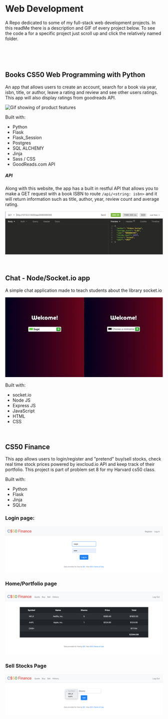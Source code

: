 # Web Development
A Repo dedicated to some of my full-stack web development projects. In this readMe there is a description and GIF of every project below. To see the code a for a specific project just scroll up and click the relatively named folder.

<br />
<br />
<br />

## Books CS50 Web Programming with Python
An app that allows users to create an account, search for a book via year, isbn, title, or author, leave a rating and review and see other users ratings. This app will also display ratings from goodreads API.

![Gif showing of product features](./Books/images/books.gif)

Built with: 
- Python
- Flask
- Flask_Session
- Postgres
- SQL ALCHEMY
- Jinja
- Sass / CSS
- GoodReads.com API

##### API
Along with this website, the app has a built in restful API that allows you to make a GET request with a book ISBN to route `/api/<string: isbn>` and it will return information such as title, author, year, review count and average rating. 

![Picture of API response](./Books/images/api.png)


&nbsp;
&nbsp;
&nbsp;
&nbsp;


## Chat - Node/Socket.io app
A simple chat application made to teach students about the library socket.io

![Gif showing of product features](./Chat/assets/chat.gif)


Built with:
- socket.io
- Node JS
- Express JS
- JavaScript
- HTML
- CSS





&nbsp;
&nbsp;
&nbsp;
&nbsp;


## CS50 Finance

This app allows users to login/register and "pretend" buy/sell stocks, check real time stock prices powered by iexcloud.io API and keep track of their portfolio.
This project is part of problem set 8 for my Harvard cs50 class.

Built with:
 - Python
 - Flask
 - Jinja
 - SQLite
 

### Login page:
![login page](./Finance/images/login.png?raw=true "login page example")



### Home/Portfolio page
![home page](./Finance/images/portfolio.png?raw=true "Portfolio page example")



### Sell Stocks Page
![sell page](./Finance/images/sell.png?raw=true "Sell page example")
